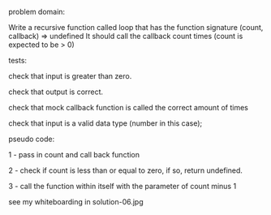 problem domain:

Write a recursive function called loop that has the function signature (count, callback) => undefined It should call the callback count times (count is expected to be > 0)

tests:

check that input is greater than zero.

check that output is correct.

check that mock callback function is called the correct amount of times

check that input is a valid data type (number in this case);

pseudo code:

1 - pass in count and call back function

2 - check if count is less than or equal to zero, if so, return undefined.

3 - call the function within itself with the parameter of count minus 1


see my whiteboarding in solution-06.jpg

